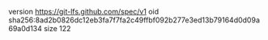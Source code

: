 version https://git-lfs.github.com/spec/v1
oid sha256:8ad2b0826dc12eb3fa7f7fa2c49ffbf092b277e3ed13b79164d0d09a69a0d134
size 122
